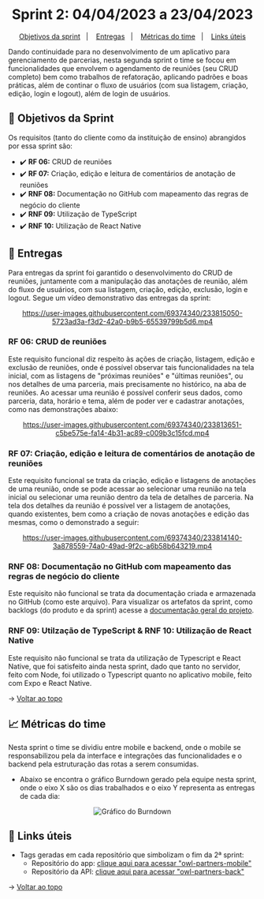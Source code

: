 <span id="topo">

<h1 align="center">Sprint 2: 04/04/2023 a 23/04/2023</h1>

<p align="center">
    <a href="#objetivos">Objetivos da sprint</a> &nbsp |&nbsp &nbsp
    <a href="#entregas">Entregas</a> &nbsp |&nbsp &nbsp
    <a href="#metricas">Métricas do time</a> &nbsp |&nbsp &nbsp
    <a href="#links">Links úteis</a>
</p>

Dando continuidade para no desenvolvimento de um aplicativo para gerenciamento de parcerias, nesta segunda sprint o time se focou em funcionalidades que envolvem o agendamento de reuniões (seu CRUD completo) bem como trabalhos de refatoração, aplicando padrões e boas práticas, além de continar o fluxo de usuários (com sua listagem, criação, edição, login e logout), além de login de usuários.

<span id="objetivos">
    
## :dart: Objetivos da Sprint
Os requisitos (tanto do cliente como da instituição de ensino) abrangidos por essa sprint são:

- :heavy_check_mark: **RF 06:** CRUD de reuniões
- :heavy_check_mark: **RF 07:** Criação, edição e leitura de comentários de anotação de reuniões
- :heavy_check_mark: **RNF 08:** Documentação no GitHub com mapeamento das regras de negócio do cliente
- :heavy_check_mark: **RNF 09:** Utilização de TypeScript
- :heavy_check_mark: **RNF 10:** Utilização de React Native

<span id="entregas">
        
## 📲 Entregas
Para entregas da sprint foi garantido o desenvolvimento do CRUD de reuniões, juntamente com a manipulação das anotações de reunião, além do fluxo de usuários, com sua listagem, criação, edição, exclusão, login e logout. Segue um vídeo demonstrativo das entregas da sprint:

<div align="center">

https://user-images.githubusercontent.com/69374340/233815050-5723ad3a-f3d2-42a0-b9b5-65539799b5d6.mp4   

</div>

### RF 06: CRUD de reuniões

Este requisito funcional diz respeito às ações de criação, listagem, edição e exclusão de reuniões, onde é possível observar tais funcionalidades na tela inicial, com as listagens de "próximas reuniões" e "últimas reuniões", ou nos detalhes de uma parceria, mais precisamente no histórico, na aba de reuniões. Ao acessar uma reunião é possível conferir seus dados, como parceria, data, horário e tema, além de poder ver e cadastrar anotações, como nas demonstrações abaixo:

<div align="center">

https://user-images.githubusercontent.com/69374340/233813651-c5be575e-fa14-4b31-ac89-c009b3c15fcd.mp4
    
</div>

### RF 07: Criação, edição e leitura de comentários de anotação de reuniões

Este requisito funcional se trata da criação, edição e listagens de anotações de uma reunião, onde se pode acessar ao selecionar uma reunião na tela inicial ou selecionar uma reunião dentro da tela de detalhes de parceria. Na tela dos detalhes da reunião é possível ver a listagem de anotações, quando existentes, bem como a criação de novas anotações e edição das mesmas, como o demonstrado a seguir:

<div align="center">

https://user-images.githubusercontent.com/69374340/233814140-3a878559-74a0-49ad-9f2c-a6b58b643219.mp4
    
</div>

### RNF 08: Documentação no GitHub com mapeamento das regras de negócio do cliente

Este requisito não funcional se trata da documentação criada e armazenada no GitHub (como este arquivo). Para visualizar os artefatos da sprint, como backlogs (do produto e da sprint) acesse a [documentação geral do projeto](https://github.com/The-Bugger-Ducks/owl-partners-documentation).

### RNF 09: Utilzação de TypeScript & RNF 10: Utilização de React Native

Este requisito não funcional se trata da utilização de Typescript e React Native, que foi satisfeito ainda nesta sprint, dado que tanto no servidor, feito com Node, foi utilizado o Typescript quanto no aplicativo mobile, feito com Expo e React Native.

→ [Voltar ao topo](#topo)

<span id="metricas">
    
## :chart_with_upwards_trend: Métricas do time
Nesta sprint o time se dividiu entre mobile e backend, onde o mobile se responsabilizou pela da interface e integrações das funcionalidades e o backend pela estruturação das rotas a serem consumidas. 
- Abaixo se encontra o gráfico Burndown gerado pela equipe nesta sprint, onde o eixo X são os dias trabalhados e o eixo Y representa as entregas de cada dia:
    
<div align="center">

<img src=https://user-images.githubusercontent.com/79321198/235675667-2ed252c7-0f77-4caa-89b3-65e64050ec21.png alt="Gráfico do Burndown">

</div>

<span id="links">
    
## :link: Links úteis

- Tags geradas em cada repositório que simbolizam o fim da 2ª sprint:
  - Repositório do app: [clique aqui para acessar "owl-partners-mobile"](https://github.com/The-Bugger-Ducks/owl-partners-mobile)
  - Repositório da API: [clique aqui para acessar "owl-partners-back"](https://github.com/The-Bugger-Ducks/owl-partners-back)

→ [Voltar ao topo](#topo)
